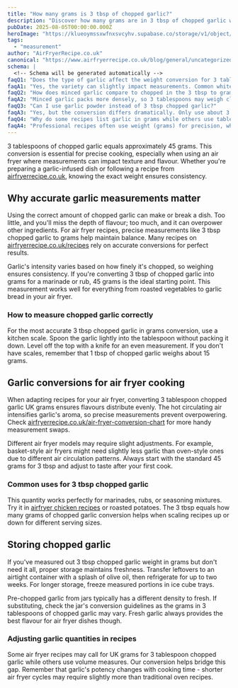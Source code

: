 ```yaml
---
title: "How many grams is 3 tbsp of chopped garlic?"
description: "Discover how many grams are in 3 tbsp of chopped garlic with our simple conversion guide. Perfect for air fryer recipes and precise cooking!"
pubDate: 2025-08-05T00:00:00.000Z
heroImage: "https://klueoymssxwfnxsvcyhv.supabase.co/storage/v1/object/public/Shmucket/how-many-grams-is-3-tbsp-chopped-garlic.webp"
tags:
  - "measurement"
author: "AirFryerRecipe.co.uk"
canonical: "https://www.airfryerrecipe.co.uk/blog/general/uncategorized/how-many-grams-is-3-tbsp-chopped-garlic"
schema: |
  <!-- Schema will be generated automatically -->
faqQ1: "Does the type of garlic affect the weight conversion for 3 tablespoons?"
faqA1: "Yes, the variety can slightly impact measurements. Common white garlic typically yields about 45 grams for 3 tbsp chopped. Elephant garlic, being larger, may weigh less for the same volume as the pieces are less dense. Always use fresh garlic for most accurate conversions in air fryer recipes."
faqQ2: "How does minced garlic compare to chopped in the 3 tbsp to grams conversion?"
faqA2: "Minced garlic packs more densely, so 3 tablespoons may weigh closer to 50 grams. For air fryer cooking where surface area matters, chopped garlic (45g per 3 tbsp) often works better as it browns more evenly. Check your recipe's specific requirements on airfryerrecipe.co.uk for best results."
faqQ3: "Can I use garlic powder instead of 3 tbsp chopped garlic?"
faqA3: "Yes, but the conversion differs dramatically. Only use about 3 teaspoons (9 grams) of garlic powder to replace 3 tbsp (45g) chopped garlic. Powder disperses more intensely in an air fryer's circulating heat, so start with less and adjust to taste."
faqQ4: "Why do some recipes list garlic in grams while others use tablespoons?"
faqA4: "Professional recipes often use weight (grams) for precision, while home cooks frequently prefer volume measures (tablespoons). The 3 tbsp chopped garlic UK grams conversion (45g) bridges this gap. Weight measurements are particularly useful for air fryer recipes where ingredient distribution affects cooking results."
---
```

<p>3 tablespoons of chopped garlic equals approximately 45 grams. This conversion is essential for precise cooking, especially when using an air fryer where measurements can impact texture and flavour. Whether you're preparing a garlic-infused dish or following a recipe from <a href=https://www.airfryerrecipe.co.uk>airfryerrecipe.co.uk</a>, knowing the exact weight ensures consistency.</p>

<h2>Why accurate garlic measurements matter</h2>  
<p>Using the correct amount of chopped garlic can make or break a dish. Too little, and you'll miss the depth of flavour; too much, and it can overpower other ingredients. For air fryer recipes, precise measurements like 3 tbsp chopped garlic to grams help maintain balance. Many recipes on <a href=https://www.airfryerrecipe.co.uk/recipes>airfryerrecipe.co.uk/recipes</a> rely on accurate conversions for perfect results.</p>  

<p>Garlic's intensity varies based on how finely it's chopped, so weighing ensures consistency. If you're converting 3 tbsp of chopped garlic into grams for a marinade or rub, 45 grams is the ideal starting point. This measurement works well for everything from roasted vegetables to garlic bread in your air fryer.</p>  

<h3>How to measure chopped garlic correctly</h3>  
<p>For the most accurate 3 tbsp chopped garlic in grams conversion, use a kitchen scale. Spoon the garlic lightly into the tablespoon without packing it down. Level off the top with a knife for an even measurement. If you don't have scales, remember that 1 tbsp of chopped garlic weighs about 15 grams.</p>  

<h2>Garlic conversions for air fryer cooking</h2>  
<p>When adapting recipes for your air fryer, converting 3 tablespoon chopped garlic UK grams ensures flavours distribute evenly. The hot circulating air intensifies garlic's aroma, so precise measurements prevent overpowering. Check <a href=https://www.airfryerrecipe.co.uk/air-fryer-conversion-chart>airfryerrecipe.co.uk/air-fryer-conversion-chart</a> for more handy measurement swaps.</p>  

<p>Different air fryer models may require slight adjustments. For example, basket-style air fryers might need slightly less garlic than oven-style ones due to different air circulation patterns. Always start with the standard 45 grams for 3 tbsp and adjust to taste after your first cook.</p>  

<h3>Common uses for 3 tbsp chopped garlic</h3>  
<p>This quantity works perfectly for marinades, rubs, or seasoning mixtures. Try it in <a href=https://www.airfryerrecipe.co.uk/recipe-category/chicken>airfryer chicken recipes</a> or roasted potatoes. The 3 tbsp equals how many grams of chopped garlic conversion helps when scaling recipes up or down for different serving sizes.</p>  

<h2>Storing chopped garlic</h2>  
<p>If you've measured out 3 tbsp chopped garlic weight in grams but don't need it all, proper storage maintains freshness. Transfer leftovers to an airtight container with a splash of olive oil, then refrigerate for up to two weeks. For longer storage, freeze measured portions in ice cube trays.</p>  

<p>Pre-chopped garlic from jars typically has a different density to fresh. If substituting, check the jar's conversion guidelines as the grams in 3 tablespoons of chopped garlic may vary. Fresh garlic always provides the best flavour for air fryer dishes though.</p>  

<h3>Adjusting garlic quantities in recipes</h3>  
<p>Some air fryer recipes may call for UK grams for 3 tablespoon chopped garlic while others use volume measures. Our conversion helps bridge this gap. Remember that garlic's potency changes with cooking time - shorter air fryer cycles may require slightly more than traditional oven recipes.</p>
